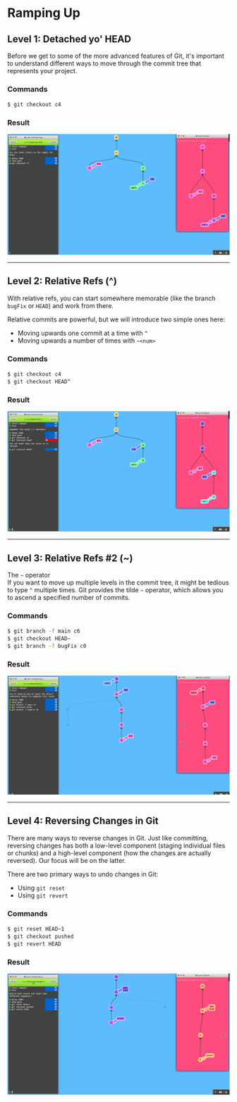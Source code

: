 # Ramping Up

## Level 1: Detached yo' HEAD
Before we get to some of the more advanced features of Git, it's important to understand different ways to move through the commit tree that represents your project.

### Commands
```bash
$ git checkout c4
```

### Result
![alt text](image.png)

---

## Level 2: Relative Refs (^)
With relative refs, you can start somewhere memorable (like the branch `bugFix` or `HEAD`) and work from there.

Relative commits are powerful, but we will introduce two simple ones here:

- Moving upwards one commit at a time with `^`
- Moving upwards a number of times with `~<num>`

### Commands
```bash
$ git checkout c4
$ git checkout HEAD^
```

### Result
![alt text](image-1.png)

---

## Level 3: Relative Refs #2 (~)
The `~` operator  
If you want to move up multiple levels in the commit tree, it might be tedious to type `^` multiple times. Git provides the tilde `~` operator, which allows you to ascend a specified number of commits.

### Commands
```bash
$ git branch -f main c6
$ git checkout HEAD~
$ git branch -f bugFix c0
```

### Result
![alt text](image-2.png)

---

## Level 4: Reversing Changes in Git
There are many ways to reverse changes in Git. Just like committing, reversing changes has both a low-level component (staging individual files or chunks) and a high-level component (how the changes are actually reversed). Our focus will be on the latter.

There are two primary ways to undo changes in Git:

- Using `git reset`
- Using `git revert`

### Commands
```bash
$ git reset HEAD~1
$ git checkout pushed
$ git revert HEAD
```

### Result
![alt text](image-3.png)

